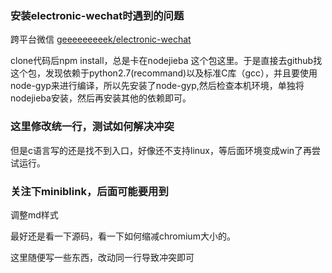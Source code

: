 ### 安装electronic-wechat时遇到的问题

  跨平台微信 [geeeeeeeeek/electronic-wechat](https://github.com/geeeeeeeeek/electronic-wechat)

  clone代码后npm install，总是卡在nodejieba 这个包这里。于是直接去github找这个包，发现依赖于python2.7(recommand)以及标准C库（gcc），并且要使用node-gyp来进行编译，所以先安装了node-gyp,然后检查本机环境，单独将nodejieba安装，然后再安装其他的依赖即可。


### 这里修改统一行，测试如何解决冲突

  但是c语言写的还是找不到入口，好像还不支持linux，等后面环境变成win了再尝试运行。
### 关注下miniblink，后面可能要用到

  调整md样式

  最好还是看一下源码，看一下如何缩减chromium大小的。

  这里随便写一些东西，改动同一行导致冲突即可
